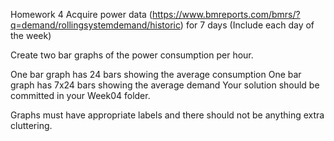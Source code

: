 Homework 4
Acquire power data (https://www.bmreports.com/bmrs/?q=demand/rollingsystemdemand/historic) for 7 days (Include each day of the week)

Create two bar graphs of the power consumption per hour.

One bar graph has 24 bars showing the average consumption
One bar graph has 7x24 bars showing the average demand
Your solution should be committed in your Week04 folder.

Graphs must have appropriate labels and there should not be anything extra cluttering.
